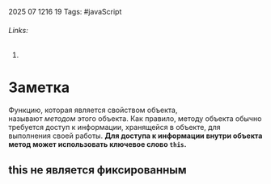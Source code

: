 2025 07 1216 19
Tags: #javaScript 
###### Links: 
1) 
# Заметка
Функцию, которая является свойством объекта, называют _методом_ этого объекта. Как правило, методу объекта обычно требуется доступ к информации, хранящейся в объекте, для выполнения своей работы. **Для доступа к информации внутри объекта метод может использовать ключевое слово `this`.** 
## this не является фиксированным
